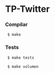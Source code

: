 # TP-Twitter

### Compilar

```bash
 $ make
```

### Tests

```bash
 $ make tests

 $ make volumen
```

